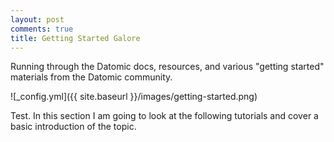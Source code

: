 ```yaml
---
layout: post
comments: true
title: Getting Started Galore
---
```


Running through the Datomic docs, resources, and various "getting started" materials from the Datomic community.

![_config.yml]({{ site.baseurl }}/images/getting-started.png)


Test. In this section I am going to look at the following tutorials and cover a basic introduction of the topic.
